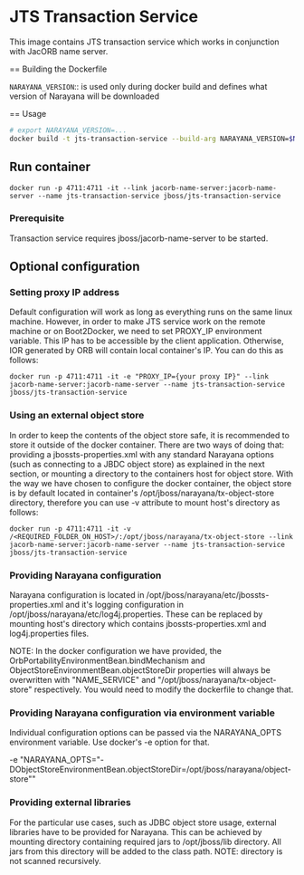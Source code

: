 # JTS Transaction Service

This image contains JTS transaction service which works in conjunction with JacORB name server.


== Building the Dockerfile

`NARAYANA_VERSION`::
  is used only during docker build and defines what version of Narayana
  will be downloaded

== Usage

```bash
# export NARAYANA_VERSION=...
docker build -t jts-transaction-service --build-arg NARAYANA_VERSION=$NARAYANA_VERSION .
```

## Run container

    docker run -p 4711:4711 -it --link jacorb-name-server:jacorb-name-server --name jts-transaction-service jboss/jts-transaction-service

### Prerequisite

Transaction service requires jboss/jacorb-name-server to be started.

## Optional configuration

### Setting proxy IP address

Default configuration will work as long as everything runs on the same linux machine. However, in order to make JTS service work on the remote machine or on Boot2Docker, we need to set PROXY_IP environment variable. This IP has to be accessible by the client application. Otherwise, IOR generated by ORB will contain local container's IP. You can do this as follows:

    docker run -p 4711:4711 -it -e "PROXY_IP={your proxy IP}" --link jacorb-name-server:jacorb-name-server --name jts-transaction-service jboss/jts-transaction-service

### Using an external object store

In order to keep the contents of the object store safe, it is recommended to store it outside of the docker container. There are two ways of doing that: providing a jbossts-properties.xml with any standard Narayana options (such as connecting to a JBDC object store) as explained in the next section, or mounting a directory to the containers host for object store. With the way we have chosen to configure the docker container, the object store is by default located in container's /opt/jboss/narayana/tx-object-store directory, therefore you can use
-v attribute to mount host's directory as follows:

    docker run -p 4711:4711 -it -v /<REQUIRED_FOLDER_ON_HOST>/:/opt/jboss/narayana/tx-object-store --link jacorb-name-server:jacorb-name-server --name jts-transaction-service jboss/jts-transaction-service

### Providing Narayana configuration

Narayana configuration is located in /opt/jboss/narayana/etc/jbossts-properties.xml and it's logging configuration in
/opt/jboss/narayana/etc/log4j.properties. These can be replaced by mounting host's directory which contains
jbossts-properties.xml and log4j.properties files.

NOTE: In the docker configuration we have provided, the OrbPortabilityEnvironmentBean.bindMechanism and ObjectStoreEnvironmentBean.objectStoreDir properties will always be overwritten with "NAME_SERVICE" and "/opt/jboss/narayana/tx-object-store" respectively. You would need to modify the dockerfile to change that.

### Providing Narayana configuration via environment variable

Individual configuration options can be passed via the NARAYANA_OPTS environment variable. Use docker's -e option for that.

-e "NARAYANA_OPTS=\"-DObjectStoreEnvironmentBean.objectStoreDir=/opt/jboss/narayana/object-store\""

### Providing external libraries

For the particular use cases, such as JDBC object store usage, external libraries have to be provided for Narayana. This can be achieved by mounting directory containing required jars to /opt/jboss/lib directory. All jars from this directory will be added to the class path. NOTE: directory is not scanned recursively.
